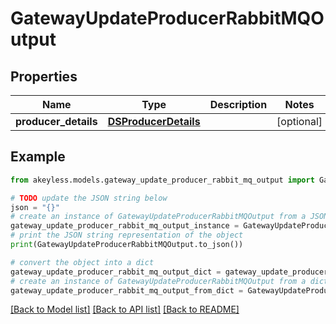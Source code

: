 # GatewayUpdateProducerRabbitMQOutput


## Properties

Name | Type | Description | Notes
------------ | ------------- | ------------- | -------------
**producer_details** | [**DSProducerDetails**](DSProducerDetails.md) |  | [optional] 

## Example

```python
from akeyless.models.gateway_update_producer_rabbit_mq_output import GatewayUpdateProducerRabbitMQOutput

# TODO update the JSON string below
json = "{}"
# create an instance of GatewayUpdateProducerRabbitMQOutput from a JSON string
gateway_update_producer_rabbit_mq_output_instance = GatewayUpdateProducerRabbitMQOutput.from_json(json)
# print the JSON string representation of the object
print(GatewayUpdateProducerRabbitMQOutput.to_json())

# convert the object into a dict
gateway_update_producer_rabbit_mq_output_dict = gateway_update_producer_rabbit_mq_output_instance.to_dict()
# create an instance of GatewayUpdateProducerRabbitMQOutput from a dict
gateway_update_producer_rabbit_mq_output_from_dict = GatewayUpdateProducerRabbitMQOutput.from_dict(gateway_update_producer_rabbit_mq_output_dict)
```
[[Back to Model list]](../README.md#documentation-for-models) [[Back to API list]](../README.md#documentation-for-api-endpoints) [[Back to README]](../README.md)


